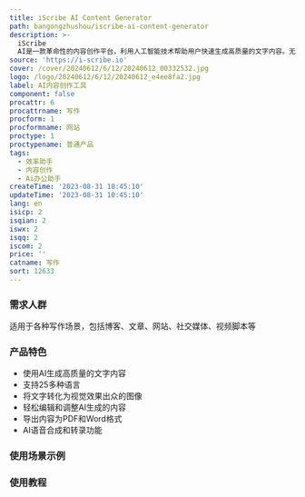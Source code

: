 ```yaml
---
title: iScribe AI Content Generator
path: bangongzhushou/iscribe-ai-content-generator
description: >-
  iScribe
  AI是一款革命性的内容创作平台，利用人工智能技术帮助用户快速生成高质量的文字内容。无论是博客、文章、网站、社交媒体还是视频脚本，iScribe都能轻松满足您的需求。
source: 'https://i-scribe.io'
cover: /cover/20240612/6/12/20240612_00332532.jpg
logo: /logo/20240612/6/12/20240612_e4ee8fa2.jpg
label: AI内容创作工具
component: false
procattr: 6
procattrname: 写作
procform: 1
procformname: 网站
proctype: 1
proctypename: 普通产品
tags:
  - 效率助手
  - 内容创作
  - Ai办公助手
createTime: '2023-08-31 10:45:10'
updateTime: '2023-08-31 10:45:10'
lang: en
isicp: 2
isqian: 2
iswx: 2
isqq: 2
iscom: 2
price: ''
catname: 写作
sort: 12633
---
```




### 需求人群
适用于各种写作场景，包括博客、文章、网站、社交媒体、视频脚本等

### 产品特色
- 使用AI生成高质量的文字内容
- 支持25多种语言
- 将文字转化为视觉效果出众的图像
- 轻松编辑和调整AI生成的内容
- 导出内容为PDF和Word格式
- AI语音合成和转录功能

### 使用场景示例


### 使用教程


  
